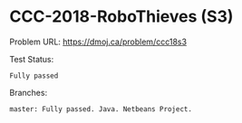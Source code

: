 # CCC-2018-RoboThieves (S3)

Problem URL:
    https://dmoj.ca/problem/ccc18s3
    
Test Status:
    
    Fully passed
    
Branches:

    master: Fully passed. Java. Netbeans Project.
